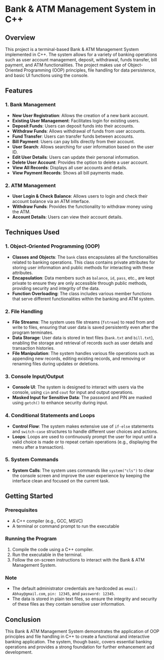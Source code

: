 # Bank & ATM Management System in C++

## Overview

This project is a terminal-based Bank & ATM Management System implemented in C++. The system allows for a variety of banking operations such as user account management, deposit, withdrawal, funds transfer, bill payment, and ATM functionalities. The project makes use of Object-Oriented Programming (OOP) principles, file handling for data persistence, and basic UI functions using the console.

## Features

### 1. **Bank Management**
   - **New User Registration**: Allows the creation of a new bank account.
   - **Existing User Management**: Facilitates login for existing users.
   - **Deposit Funds**: Users can deposit funds into their accounts.
   - **Withdraw Funds**: Allows withdrawal of funds from user accounts.
   - **Fund Transfer**: Users can transfer funds between accounts.
   - **Bill Payment**: Users can pay bills directly from their account.
   - **User Search**: Allows searching for user information based on the user ID.
   - **Edit User Details**: Users can update their personal information.
   - **Delete User Account**: Provides the option to delete a user account.
   - **View All Records**: Displays all user accounts and details.
   - **View Payment Records**: Shows all bill payments made.

### 2. **ATM Management**
   - **User Login & Check Balance**: Allows users to login and check their account balance via an ATM interface.
   - **Withdraw Funds**: Provides the functionality to withdraw money using the ATM.
   - **Account Details**: Users can view their account details.

## Techniques Used

### 1. **Object-Oriented Programming (OOP)**
   - **Classes and Objects**: The `bank` class encapsulates all the functionalities related to banking operations. This class contains private attributes for storing user information and public methods for interacting with these attributes.
   - **Encapsulation**: Data members such as `balance`, `id`, `pass`, etc., are kept private to ensure they are only accessible through public methods, providing security and integrity of the data.
   - **Function Overloading**: The class includes various member functions that serve different functionalities within the banking and ATM system.

### 2. **File Handling**
   - **File Streams**: The system uses file streams (`fstream`) to read from and write to files, ensuring that user data is saved persistently even after the program terminates.
   - **Data Storage**: User data is stored in text files (`bank.txt` and `bill.txt`), enabling the storage and retrieval of records such as user details and transaction histories.
   - **File Manipulation**: The system handles various file operations such as appending new records, editing existing records, and removing or renaming files during updates or deletions.

### 3. **Console Input/Output**
   - **Console UI**: The system is designed to interact with users via the console, using `cin` and `cout` for input and output operations.
   - **Masked Input for Sensitive Data**: The password and PIN are masked using `getch()` to enhance security during input.

### 4. **Conditional Statements and Loops**
   - **Control Flow**: The system makes extensive use of `if-else` statements and `switch-case` structures to handle different user choices and actions.
   - **Loops**: Loops are used to continuously prompt the user for input until a valid choice is made or to repeat certain operations (e.g., displaying the menu after a transaction).

### 5. **System Commands**
   - **System Calls**: The system uses commands like `system("cls")` to clear the console screen and improve the user experience by keeping the interface clean and focused on the current task.

## Getting Started

### Prerequisites
- A C++ compiler (e.g., GCC, MSVC)
- A terminal or command prompt to run the executable

### Running the Program
1. Compile the code using a C++ compiler.
2. Run the executable in the terminal.
3. Follow the on-screen instructions to interact with the Bank & ATM Management System.

### Note
- The default administrator credentials are hardcoded as `email: Abhay@gmail.com`, `pin: 12345`, and `password: 12345`.
- The data is stored in plain text files, so ensure the integrity and security of these files as they contain sensitive user information.

## Conclusion

This Bank & ATM Management System demonstrates the application of OOP principles and file handling in C++ to create a functional and interactive banking application. The system, though basic, covers essential banking operations and provides a strong foundation for further enhancement and development.
